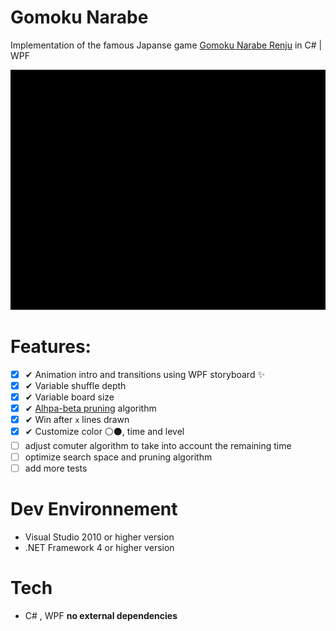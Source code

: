 # Gomoku Narabe

Implementation of the famous Japanse game [Gomoku Narabe Renju](https://simple.wikipedia.org/wiki/Gomoku_Narabe_Renju) in C# | WPF

![demo](/demo/demo.gif)

# Features:

- [x] ✔ Animation intro and transitions using WPF storyboard ✨
- [x] ✔ Variable shuffle depth
- [x] ✔ Variable board size
- [x] ✔ [Alhpa-beta pruning](https://en.wikipedia.org/wiki/Alpha%E2%80%93beta_pruning) algorithm
- [x] ✔ Win after `x` lines drawn
- [x] ✔ Customize color ⚪⚫, time and level
- [ ] adjust comuter algorithm to take into account the remaining time
- [ ] optimize search space and pruning algorithm
- [ ] add more tests

# Dev Environnement

- Visual Studio 2010 or higher version
- .NET Framework 4 or higher version

# Tech

- C# , WPF
  **no external dependencies**
